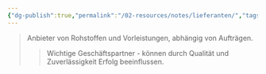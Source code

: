 ```yaml
---
{"dg-publish":true,"permalink":"/02-resources/notes/lieferanten/","tags":["stakeholder/geschäftspartner","wirtschaft/bwl"],"noteIcon":"","updated":"2025-09-27T01:32:43.000+02:00"}
---
```


>Anbieter von Rohstoffen und Vorleistungen, abhängig von Aufträgen.
>>Wichtige Geschäftspartner - können durch Qualität und Zuverlässigkeit Erfolg beeinflussen.